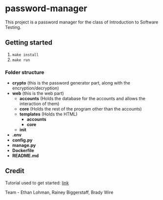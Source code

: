 # password-manager

This project is a password manager for the class of Introduction to Software Testing.

## Getting started

1. `make install`
2. `make run`

### Folder structure

- **crypto** (this is the password generator part, along with the encryption/decryption)
- **web** (this is the web part)
    - **accounts** (Holds the database for the accounts and allows the interaction of them)
    - **core** (Holds the rest of the program other than the accounts)
    - **templates** (Holds the HTML)
        - **accounts**
        - **core**
    - **__init__**
- **.env**
- **config.py**
- **manage.py**
- **Dockerfile**
- **README.md**

## Credit
Tutorial used to get started: [link](https://www.freecodecamp.org/news/how-to-setup-user-authentication-in-flask/)

Team - Ethan Lohman, Rainey Biggerstaff, Brady Wire
